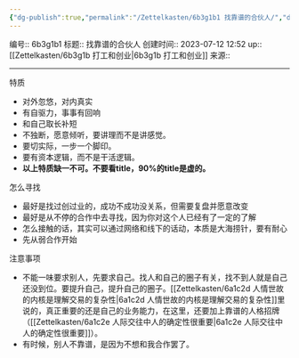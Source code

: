 ```yaml
---
{"dg-publish":true,"permalink":"/Zettelkasten/6b3g1b1 找靠谱的合伙人/","dgPassFrontmatter":true}
---
```


编号:: 6b3g1b1
标题:: 找靠谱的合伙人
创建时间:: 2023-07-12 12:52
up:: [[Zettelkasten/6b3g1b 打工和创业\|6b3g1b 打工和创业]]
来源:: 

---
特质
- 对外忽悠，对内真实
- 有自驱力，事事有回响
- 和自己取长补短
- 不独断，愿意倾听，要讲理而不是讲感觉。
- 要切实际，一步一个脚印。
- 要有资本逻辑，而不是干活逻辑。
- **以上特质缺一不可。不要看title，90%的title是虚的。**

怎么寻找
- 最好是找过创过业的，成功不成功没关系，但需要复盘并愿意改变
- 最好是从不停的合作中去寻找，因为你对这个人已经有了一定的了解
- 怎么接触的话，其实可以通过网络和线下的话动，本质是大海捞针，要有耐心
- 先从弱合作开始

注意事项
- 不能一味要求别人，先要求自己。找人和自己的圈子有关，找不到人就是自己还没到位。要提升自己，提升自己的圈子。[[Zettelkasten/6a1c2d 人情世故的内核是理解交易的复杂性\|6a1c2d 人情世故的内核是理解交易的复杂性]]里说的，真正重要的还是自己的业务能力，在这里，还要加上靠谱的人格招牌（[[Zettelkasten/6a1c2e 人际交往中人的确定性很重要\|6a1c2e 人际交往中人的确定性很重要]]）。
- 有时候，别人不靠谱，是因为不想和我合作罢了。